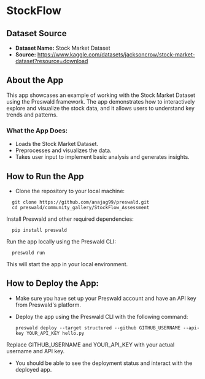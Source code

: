 # StockFlow

## Dataset Source
- **Dataset Name:** Stock Market Dataset
- **Source:** https://www.kaggle.com/datasets/jacksoncrow/stock-market-dataset?resource=download

## About the App
This app showcases an example of working with the Stock Market Dataset using the Preswald framework. The app demonstrates how to interactively explore and visualize the stock data, and it allows users to understand key trends and patterns.

### What the App Does:
- Loads the Stock Market Dataset.
- Preprocesses and visualizes the data.
- Takes user input to implement basic analysis and generates insights.

## How to Run the App
- Clone the repository to your local machine:

```
  git clone https://github.com/anajag99/preswald.git
  cd preswald/community_gallery/StockFlow_Assessment
```

Install Preswald and other required dependencies:
```
  pip install preswald
```
Run the app locally using the Preswald CLI:

```
  preswald run
```

This will start the app in your local environment.

## How to Deploy the App:
- Make sure you have set up your Preswald account and have an API key from Preswald's platform.
- Deploy the app using the Preswald CLI with the following command:

  ```
  preswald deploy --target structured --github GITHUB_USERNAME --api-key YOUR_API_KEY hello.py
  ```

Replace GITHUB_USERNAME and YOUR_API_KEY with your actual username and API key.

- You should be able to see the deployment status and interact with the deployed app.
  
